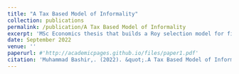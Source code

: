 ```yaml
---
title: "A Tax Based Model of Informality"
collection: publications
permalink: /publication/A Tax Based Model of Informality
excerpt: 'MSc Economics thesis that builds a Roy selection model for firm's choice to register with tax authority.'
date: September 2022
venue: ''
paperurl: #'http://academicpages.github.io/files/paper1.pdf'
citation: 'Muhammad Bashir,. (2022). &quot;.A Tax Based Model of Informality'
---
```


